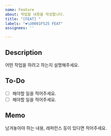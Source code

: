 ```yaml
---
name: Feature
about: 작업할 내용을 작성합니다.
title: "[FEAT] "
labels: "❤️‍\U0001F525 FEAT"
assignees: ''

---
```


## Description

어떤 작업을 하려고 하는지 설명해주세요.

## To-Do

- [ ] 해야할 일을 적어주세요.
- [ ] 해야할 일을 적어주세요.

## Memo

남겨놓아야 하는 내용, 레퍼런스 등이 있다면 적어주세요.
